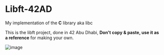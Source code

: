 # Libft-42AD

My implementation of the **C** library aka libc

This is the libft project, done in 42 Abu Dhabi, **Don't copy & paste, use it as a reference** for making your own. 

![image](https://github.com/Moutasim02/Libft-42AD/assets/23410040/71fa8fb5-468f-4f1c-89c9-73aed1407ce7)
